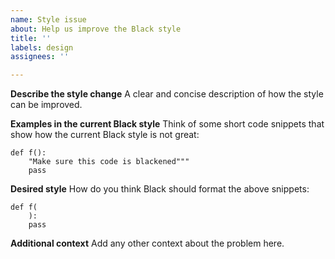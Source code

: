 ```yaml
---
name: Style issue
about: Help us improve the Black style
title: ''
labels: design
assignees: ''

---
```


**Describe the style change**
A clear and concise description of how the style can be improved.

**Examples in the current Black style**
Think of some short code snippets that show how the current Black style is not great:
```
def f():
    "Make sure this code is blackened"""
    pass
```

**Desired style**
How do you think Black should format the above snippets:
```
def f(
    ):
    pass
```

**Additional context**
Add any other context about the problem here.